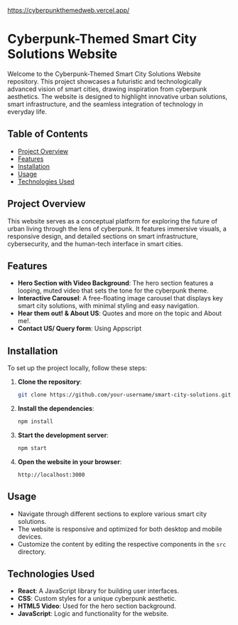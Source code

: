 https://cyberpunkthemedweb.vercel.app/

# Cyberpunk-Themed Smart City Solutions Website

Welcome to the Cyberpunk-Themed Smart City Solutions Website repository. This project showcases a futuristic and technologically advanced vision of smart cities, drawing inspiration from cyberpunk aesthetics. The website is designed to highlight innovative urban solutions, smart infrastructure, and the seamless integration of technology in everyday life.

## Table of Contents

- [Project Overview](#project-overview)
- [Features](#features)
- [Installation](#installation)
- [Usage](#usage)
- [Technologies Used](#technologies-used)


## Project Overview

This website serves as a conceptual platform for exploring the future of urban living through the lens of cyberpunk. It features immersive visuals, a responsive design, and detailed sections on smart infrastructure, cybersecurity, and the human-tech interface in smart cities.

## Features

- **Hero Section with Video Background**: The hero section features a looping, muted video that sets the tone for the cyberpunk theme.
- **Interactive Carousel**: A free-floating image carousel that displays key smart city solutions, with minimal styling and easy navigation.
- **Hear them out! & About US**: Quotes and more on the topic and About me!.
- **Contact US/ Query form**: Using Appscript

## Installation

To set up the project locally, follow these steps:

1. **Clone the repository**:
    ```bash
    git clone https://github.com/your-username/smart-city-solutions.git
    ```
2. **Install the dependencies**:
    ```bash
    npm install
    ```
3. **Start the development server**:
    ```bash
    npm start
    ```
4. **Open the website in your browser**:
    ```
    http://localhost:3000
    ```

## Usage

- Navigate through different sections to explore various smart city solutions.
- The website is responsive and optimized for both desktop and mobile devices.
- Customize the content by editing the respective components in the `src` directory.

## Technologies Used

- **React**: A JavaScript library for building user interfaces.
- **CSS**: Custom styles for a unique cyberpunk aesthetic.
- **HTML5 Video**: Used for the hero section background.
- **JavaScript**: Logic and functionality for the website.



